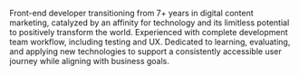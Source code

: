 Front-end developer transitioning from 7+ years in digital content marketing, catalyzed by an affinity for technology and its limitless potential to positively transform the world. Experienced with complete development team workflow, including testing and UX. Dedicated to learning, evaluating, and applying new technologies to support a consistently accessible user journey while aligning with business goals.
 

<!---
amandacarbone/amandacarbone is a ✨ special ✨ repository because its `README.md` (this file) appears on your GitHub profile.
You can click the Preview link to take a look at your changes.
--->
